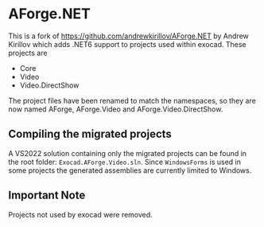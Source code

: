 # AForge.NET

This is a fork of https://github.com/andrewkirillov/AForge.NET by Andrew Kirillov which adds .NET6 support to projects used within exocad. These projects are

 - Core
 - Video
 - Video.DirectShow

 The project files have been renamed to match the namespaces, so they are now named AForge, AForge.Video and AForge.Video.DirectShow.
 
## Compiling the migrated projects

A VS2022 solution containing only the migrated projects can be found in the root folder: `Exocad.AForge.Video.sln`. Since `WindowsForms` is used
in some projects the generated assemblies are currently limited to Windows.

## Important Note

Projects not used by exocad were removed.
